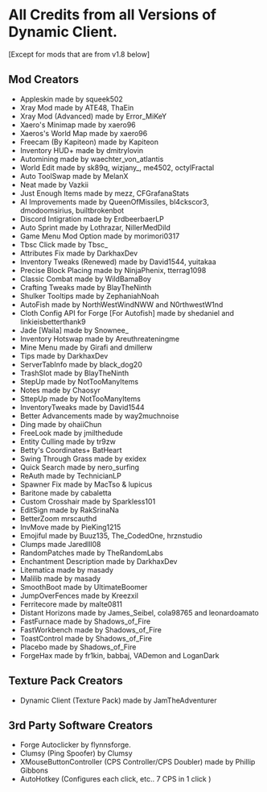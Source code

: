 # All Credits from all Versions of Dynamic Client.
[Except for mods that are from v1.8 below]
## Mod Creators
- Appleskin made by squeek502
- Xray Mod made by ATE48, ThaEin
- Xray Mod (Advanced) made by Error_MiKeY
- Xaero's Minimap made by xaero96
- Xaeros's World Map made by xaero96
- Freecam (By Kapiteon) made by Kapiteon
- Inventory HUD+ made by dmitrylovin
- Automining made by waechter_von_atlantis
- World Edit made by sk89q, wizjany_, me4502, octylFractal
- Auto ToolSwap made by MelanX
- Neat made by Vazkii
- Just Enough Items made by mezz, CFGrafanaStats
- AI Improvements made by QueenOfMissiles, bl4ckscor3, dmodoomsirius, builtbrokenbot
- Discord Intigration made by ErdbeerbaerLP
- Auto Sprint made by Lothrazar, NillerMedDild
- Game Menu Mod Option made by morimori0317
- Tbsc Click made by Tbsc_
- Attributes Fix made by DarkhaxDev
- Inventory Tweaks (Renewed) made by David1544, yuitakaa 
- Precise Block Placing made by NinjaPhenix, tterrag1098
- Classic Combat made by WildBamaBoy          
- Crafting Tweaks made by BlayTheNinth          
- Shulker Tooltips made by ZephaniahNoah     
- AutoFish made by NorthWestWindNWW and N0rthwestW1nd      
- Cloth Config API for Forge [For Autofish] made by shedaniel and linkieisbetterthank9     
- Jade [Waila] made by Snownee_      
- Inventory Hotswap made by Areuthreateningme 
- Mine Menu made by Girafi and dmillerw
- Tips made by DarkhaxDev 
- ServerTabInfo made by black_dog20 
- TrashSlot made by BlayTheNinth 
- StepUp made by NotTooManyItems 
- Notes made by Chaosyr 
- SttepUp made by NotTooManyItems
- InventoryTweaks made by David1544
- Better Advancements made by way2muchnoise 
- Ding made by ohaiiChun
- FreeLook made by jmilthedude 
- Entity Culling made by tr9zw 
- Betty's Coordinates+ BatHeart 
- Swing Through Grass made by exidex 
- Quick Search made by nero_surfing 
- ReAuth made by TechnicianLP 
- Spawner Fix made by MacTso & lupicus
- Baritone made by cabaletta 
- Custom Crosshair made by Sparkless101 
- EditSign made by RakSrinaNa 
- BetterZoom mrscauthd 
- InvMove made by PieKing1215 
- Emojiful made by Buuz135, The_CodedOne, hrznstudio 
- Clumps made Jaredlll08 
- RandomPatches made by TheRandomLabs 
- Enchantment Description made by DarkhaxDev 
- Litematica made by masady 
- Malilib made by masady 
- SmoothBoot made by UltimateBoomer 
- JumpOverFences made by Kreezxil 
- Ferritecore made by malte0811 
- Distant Horizons made by James_Seibel, cola98765 and leonardoamato 
- FastFurnace made by Shadows_of_Fire 
- FastWorkbench made by Shadows_of_Fire 
- ToastControl made by Shadows_of_Fire 
- Placebo made by Shadows_of_Fire 
- ForgeHax made by fr1kin, babbaj, VADemon and LoganDark
## Texture Pack Creators
- Dynamic Client (Texture Pack) made by JamTheAdventurer 
## 3rd Party Software Creators
- Forge Autoclicker by flynnsforge.
- Clumsy (Ping Spoofer) by Clumsy
- XMouseButtonController (CPS Controller/CPS Doubler) made by Phillip Gibbons
- AutoHotkey (Configures each click, etc.. 7 CPS in 1 click )
